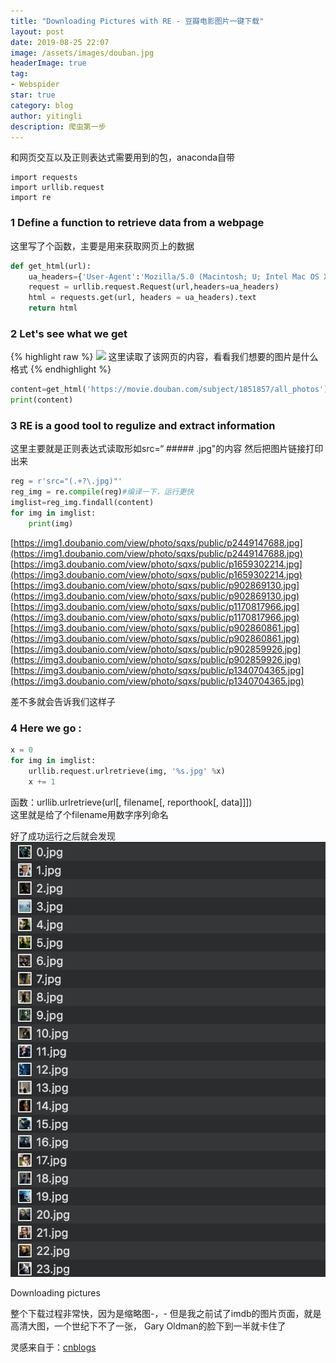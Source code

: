 ```yaml
---
title: "Downloading Pictures with RE - 豆瓣电影图片一键下载"
layout: post
date: 2019-08-25 22:07
image: /assets/images/douban.jpg
headerImage: true
tag:
- Webspider
star: true
category: blog
author: yitingli
description: 爬虫第一步
---
```


和网页交互以及正则表达式需要用到的包，anaconda自带
```
import requests
import urllib.request
import re
```

### 1 Define a function to retrieve data from a webpage
这里写了个函数，主要是用来获取网页上的数据
```python
def get_html(url):
    ua_headers={'User-Agent':'Mozilla/5.0 (Macintosh; U; Intel Mac OS X 10_6_8; en-us) AppleWebKit/534.50 (KHTML, like Gecko) Version/5.1 Safari/534.50'}
    request = urllib.request.Request(url,headers=ua_headers)
    html = requests.get(url, headers = ua_headers).text
    return html
```
### 2 Let's see what we get 

{% highlight raw %}
<img src="https://img1.doubanio.com/view/photo/sqxs/public/p457121168.jpg">
这里读取了该网页的内容，看看我们想要的图片是什么格式
{% endhighlight %}

```python
content=get_html('https://movie.douban.com/subject/1851857/all_photos')
print(content)
```

### 3 RE is a good tool to regulize and extract information
这里主要就是正则表达式读取形如src=“ #####  .jpg"的内容
然后把图片链接打印出来

```python
reg = r'src="(.+?\.jpg)"'
reg_img = re.compile(reg)#编译一下，运行更快
imglist=reg_img.findall(content)
for img in imglist:
    print(img)
```
[https://img1.doubanio.com/view/photo/sqxs/public/p2449147688.jpg](https://img1.doubanio.com/view/photo/sqxs/public/p2449147688.jpg)
[https://img3.doubanio.com/view/photo/sqxs/public/p1659302214.jpg](https://img3.doubanio.com/view/photo/sqxs/public/p1659302214.jpg)
[https://img3.doubanio.com/view/photo/sqxs/public/p902869130.jpg](https://img3.doubanio.com/view/photo/sqxs/public/p902869130.jpg)
[https://img3.doubanio.com/view/photo/sqxs/public/p1170817966.jpg](https://img3.doubanio.com/view/photo/sqxs/public/p1170817966.jpg)
[https://img3.doubanio.com/view/photo/sqxs/public/p902860861.jpg](https://img3.doubanio.com/view/photo/sqxs/public/p902860861.jpg)
[https://img3.doubanio.com/view/photo/sqxs/public/p902859926.jpg](https://img3.doubanio.com/view/photo/sqxs/public/p902859926.jpg)
[https://img3.doubanio.com/view/photo/sqxs/public/p1340704365.jpg](https://img3.doubanio.com/view/photo/sqxs/public/p1340704365.jpg)

差不多就会告诉我们这样子

### 4 Here we go :
```python
x = 0
for img in imglist:
    urllib.request.urlretrieve(img, '%s.jpg' %x)
    x += 1
```
函数：urllib.urlretrieve(url[, filename[, reporthook[, data]]])   
这里就是给了个filename用数字序列命名

好了成功运行之后就会发现
![image.png](/assets/images/douban_pic.png)
<figcaption class="caption">Downloading pictures</figcaption>


整个下载过程非常快，因为是缩略图-，-
但是我之前试了imdb的图片页面，就是高清大图，一个世纪下不了一张，
Gary Oldman的脸下到一半就卡住了

灵感来自于：[cnblogs](https://www.cnblogs.com/Axi8/p/5757270.html)
